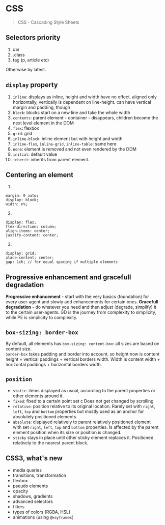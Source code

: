 # CSS

> CSS - Cascading Style Sheets

## Selectors priority

1. #id
2. .class
3. tag (p, article etc)

Otherwise by latest.

## `display` property

1. `inline`: displays as inline, height and width have no effect. aligned only horizontally, vertically is dependent on line-height. can have vertical margin and padding, though
2. `block`: blocks start on a new line and take the whole width
3. `contents`: parent element - container - disappears, children become the next level element in the DOM
4. `flex`: flexbox
5. `grid`: grid
6. `inline-block`: inline element but with height and width
7. `inline-flex`, `inline-grid`, `inline-table`: same here
8. `none`: element is removed and not even rendered by the DOM
9. `initial`: default value
10. `inherit`: inherits from parent element.

## Centering an element

1.

```
margin: 0 auto;
display: block;
width: n%;
```

2.

```
display: flex;
flex-direction: column;
align-items: center;
justify-content: center;
```

3.

```
display: grid;
place-content: center;
gap: 1ch; // for equal spacing if multiple elements
```

## Progressive enhancement and gracefull degradation

**Progressive enhancement** - start with the very basics (foundation) for every user-agent and slowly add enhancements for certain ones.
**Gracefull degradation** - do whatever you need and then adjust (degrade, simplify) it to the certain user-agents.
GD is the journey from complexity to simplicity, while PE is simplicity to complexity.

## `box-sizing: border-box`

By default, all elements has `box-sizing: content-box`: all sizes are based on content size.  
`border-box` takes padding and border into account, so height now is content height + vertical paddings + vertical borders width. Width is content width + horizontal paddings + horizontal borders width.

## `position`

- `static`: items displayed as usual, according to the parent properties or other elements around it.
- `fixed`: fixed to a certain point set c Does not get changed by scrolling
- `relative`: position relative to its original location. Rarely set with `right`, `left`, `top` and `bottom` properties but mostly used as an anchor for absolutely positioned elements.
- `absolute`: displayed relatively to parent relatively positioned element with set `right`, `left`, `top` and `bottom` properties. Is affected by the parent element position when its size or position is changed.
- `sticky` stays in place until other sticky element replaces it. Positioned relatively to the nearest parent block.

## CSS3, what's new

- media queries
- transitions, transformation
- flexbox
- pseudo elements
- opacity
- shadows, gradients
- advanced selectors
- filters
- types of colors (RGBA, HSL)
- animations (using `@keyframes`)
